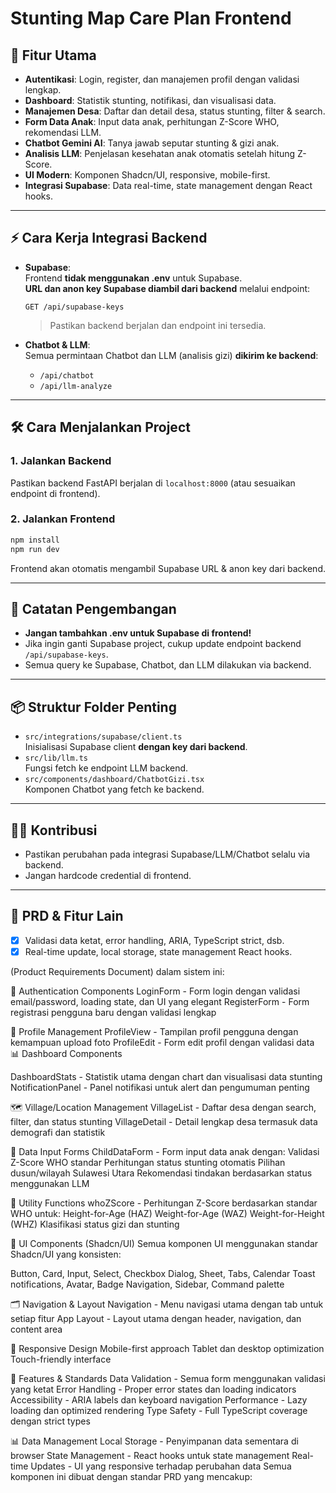 # Stunting Map Care Plan Frontend

## 🚀 Fitur Utama

- **Autentikasi**: Login, register, dan manajemen profil dengan validasi lengkap.
- **Dashboard**: Statistik stunting, notifikasi, dan visualisasi data.
- **Manajemen Desa**: Daftar dan detail desa, status stunting, filter & search.
- **Form Data Anak**: Input data anak, perhitungan Z-Score WHO, rekomendasi LLM.
- **Chatbot Gemini AI**: Tanya jawab seputar stunting & gizi anak.
- **Analisis LLM**: Penjelasan kesehatan anak otomatis setelah hitung Z-Score.
- **UI Modern**: Komponen Shadcn/UI, responsive, mobile-first.
- **Integrasi Supabase**: Data real-time, state management dengan React hooks.

---

## ⚡️ Cara Kerja Integrasi Backend

- **Supabase**:  
  Frontend **tidak menggunakan .env** untuk Supabase.  
  **URL dan anon key Supabase diambil dari backend** melalui endpoint:

  ```
  GET /api/supabase-keys
  ```

  > Pastikan backend berjalan dan endpoint ini tersedia.

- **Chatbot & LLM**:  
  Semua permintaan Chatbot dan LLM (analisis gizi) **dikirim ke backend**:
  - `/api/chatbot`
  - `/api/llm-analyze`

---

## 🛠️ Cara Menjalankan Project

### 1. **Jalankan Backend**

Pastikan backend FastAPI berjalan di `localhost:8000` (atau sesuaikan endpoint di frontend).

### 2. **Jalankan Frontend**

```sh
npm install
npm run dev
```

Frontend akan otomatis mengambil Supabase URL & anon key dari backend.

---

## 📝 Catatan Pengembangan

- **Jangan tambahkan .env untuk Supabase di frontend!**
- Jika ingin ganti Supabase project, cukup update endpoint backend `/api/supabase-keys`.
- Semua query ke Supabase, Chatbot, dan LLM dilakukan via backend.

---

## 📦 Struktur Folder Penting

- `src/integrations/supabase/client.ts`  
  Inisialisasi Supabase client **dengan key dari backend**.
- `src/lib/llm.ts`  
  Fungsi fetch ke endpoint LLM backend.
- `src/components/dashboard/ChatbotGizi.tsx`  
  Komponen Chatbot yang fetch ke backend.

---

## 👩‍💻 Kontribusi

- Pastikan perubahan pada integrasi Supabase/LLM/Chatbot selalu via backend.
- Jangan hardcode credential di frontend.

---

## 📄 PRD & Fitur Lain

- [x] Validasi data ketat, error handling, ARIA, TypeScript strict, dsb.
- [x] Real-time update, local storage, state management React hooks.

(Product Requirements Document) dalam sistem ini:

🔐 Authentication Components
LoginForm - Form login dengan validasi email/password, loading state, dan UI yang elegant
RegisterForm - Form registrasi pengguna baru dengan validasi lengkap

👤 Profile Management
ProfileView - Tampilan profil pengguna dengan kemampuan upload foto
ProfileEdit - Form edit profil dengan validasi data
📊 Dashboard Components

DashboardStats - Statistik utama dengan chart dan visualisasi data stunting
NotificationPanel - Panel notifikasi untuk alert dan pengumuman penting

🗺️ Village/Location Management
VillageList - Daftar desa dengan search, filter, dan status stunting
VillageDetail - Detail lengkap desa termasuk data demografi dan statistik

📝 Data Input Forms
ChildDataForm - Form input data anak dengan:
Validasi Z-Score WHO standar
Perhitungan status stunting otomatis
Pilihan dusun/wilayah Sulawesi Utara
Rekomendasi tindakan berdasarkan status menggunakan LLM

🧮 Utility Functions
whoZScore - Perhitungan Z-Score berdasarkan standar WHO untuk:
Height-for-Age (HAZ)
Weight-for-Age (WAZ)
Weight-for-Height (WHZ)
Klasifikasi status gizi dan stunting

🎨 UI Components (Shadcn/UI)
Semua komponen UI menggunakan standar Shadcn/UI yang konsisten:

Button, Card, Input, Select, Checkbox
Dialog, Sheet, Tabs, Calendar
Toast notifications, Avatar, Badge
Navigation, Sidebar, Command palette

🗂️ Navigation & Layout
Navigation - Menu navigasi utama dengan tab untuk setiap fitur
App Layout - Layout utama dengan header, navigation, dan content area

📱 Responsive Design
Mobile-first approach
Tablet dan desktop optimization
Touch-friendly interface

🔧 Features & Standards
Data Validation - Semua form menggunakan validasi yang ketat
Error Handling - Proper error states dan loading indicators
Accessibility - ARIA labels dan keyboard navigation
Performance - Lazy loading dan optimized rendering
Type Safety - Full TypeScript coverage dengan strict types

📊 Data Management
Local Storage - Penyimpanan data sementara di browser
State Management - React hooks untuk state management
Real-time Updates - UI yang responsive terhadap perubahan data
Semua komponen ini dibuat dengan standar PRD yang mencakup:

